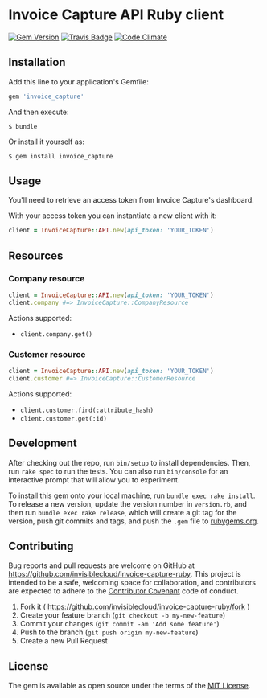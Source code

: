 # Invoice Capture API Ruby client

[![Gem Version](https://badge.fury.io/rb/invoice_capture.svg)](http://badge.fury.io/rb/invoice_capture)
[![Travis Badge](https://travis-ci.org/invisiblecloud/invoice-capture-ruby.svg?branch=master)](https://travis-ci.org/invisiblecloud/invoice-capture-ruby)
[![Code Climate](https://codeclimate.com/github/invisiblecloud/invoice-capture-ruby.svg)](https://codeclimate.com/github/invisiblecloud/invoice-capture-ruby)

## Installation

Add this line to your application's Gemfile:

```ruby
gem 'invoice_capture'
```

And then execute:

    $ bundle

Or install it yourself as:

    $ gem install invoice_capture

## Usage

You'll need to retrieve an access token from Invoice Capture's dashboard.

With your access token you can instantiate a new client with it:

```ruby
client = InvoiceCapture::API.new(api_token: 'YOUR_TOKEN')
```

## Resources

### Company resource

```ruby
client = InvoiceCapture::API.new(api_token: 'YOUR_TOKEN')
client.company #=> InvoiceCapture::CompanyResource
```

Actions supported:

* `client.company.get()`

### Customer resource

```ruby
client = InvoiceCapture::API.new(api_token: 'YOUR_TOKEN')
client.customer #=> InvoiceCapture::CustomerResource
```

Actions supported:

* `client.customer.find(:attribute_hash)`
* `client.customer.get(:id)`

## Development

After checking out the repo, run `bin/setup` to install dependencies. Then, run `rake spec` to run the tests. You can also run `bin/console` for an interactive prompt that will allow you to experiment.

To install this gem onto your local machine, run `bundle exec rake install`. To release a new version, update the version number in `version.rb`, and then run `bundle exec rake release`, which will create a git tag for the version, push git commits and tags, and push the `.gem` file to [rubygems.org](https://rubygems.org).

## Contributing

Bug reports and pull requests are welcome on GitHub at https://github.com/invisiblecloud/invoice-capture-ruby. This project is intended to be a safe, welcoming space for collaboration, and contributors are expected to adhere to the [Contributor Covenant](http://contributor-covenant.org) code of conduct.

1. Fork it ( https://github.com/invisiblecloud/invoice-capture-ruby/fork )
2. Create your feature branch (`git checkout -b my-new-feature`)
3. Commit your changes (`git commit -am 'Add some feature'`)
4. Push to the branch (`git push origin my-new-feature`)
5. Create a new Pull Request

## License

The gem is available as open source under the terms of the [MIT License](http://opensource.org/licenses/MIT).
